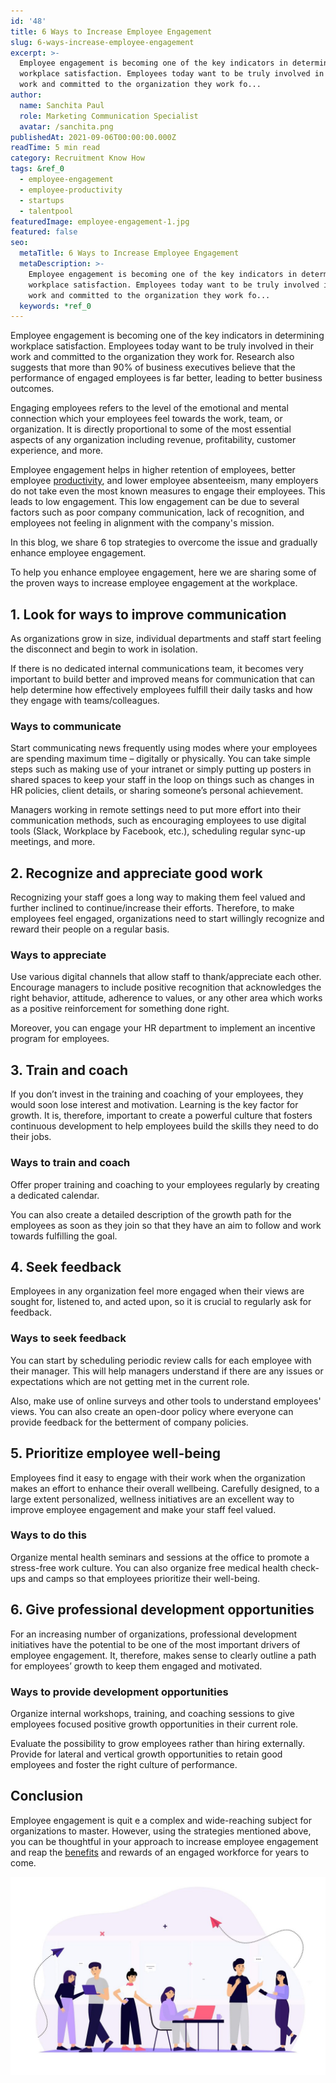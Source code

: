 ```yaml
---
id: '48'
title: 6 Ways to Increase Employee Engagement
slug: 6-ways-increase-employee-engagement
excerpt: >-
  Employee engagement is becoming one of the key indicators in determining
  workplace satisfaction. Employees today want to be truly involved in their
  work and committed to the organization they work fo...
author:
  name: Sanchita Paul
  role: Marketing Communication Specialist
  avatar: /sanchita.png
publishedAt: 2021-09-06T00:00:00.000Z
readTime: 5 min read
category: Recruitment Know How
tags: &ref_0
  - employee-engagement
  - employee-productivity
  - startups
  - talentpool
featuredImage: employee-engagement-1.jpg
featured: false
seo:
  metaTitle: 6 Ways to Increase Employee Engagement
  metaDescription: >-
    Employee engagement is becoming one of the key indicators in determining
    workplace satisfaction. Employees today want to be truly involved in their
    work and committed to the organization they work fo...
  keywords: *ref_0
---
```


Employee engagement is becoming one of the key indicators in determining workplace satisfaction. Employees today want to be truly involved in their work and committed to the organization they work for. Research also suggests that more than 90% of business executives believe that the performance of engaged employees is far better, leading to better business outcomes.

<!--more-->

Engaging employees refers to the level of the emotional and mental connection which your employees feel towards the work, team, or organization. It is directly proportional to some of the most essential aspects of any organization including revenue, profitability, customer experience, and more.

Employee engagement helps in higher retention of employees, better employee [productivity](https://www.thetalentpool.ai/blogs/remote-working-collaboration-tools/), and lower employee absenteeism, many employers do not take even the most known measures to engage their employees. This leads to low engagement. This low engagement can be due to several factors such as poor company communication, lack of recognition, and employees not feeling in alignment with the company's mission.

In this blog, we share 6 top strategies to overcome the issue and gradually enhance employee engagement.

To help you enhance employee engagement, here we are sharing some of the proven ways to increase employee engagement at the workplace.

## **1\. Look for ways to improve communication**

As organizations grow in size, individual departments and staff start feeling the disconnect and begin to work in isolation.

If there is no dedicated internal communications team, it becomes very important to build better and improved means for communication that can help determine how effectively employees fulfill their daily tasks and how they engage with teams/colleagues.

### **Ways to communicate**

Start communicating news frequently using modes where your employees are spending maximum time – digitally or physically. You can take simple steps such as making use of your intranet or simply putting up posters in shared spaces to keep your staff in the loop on things such as changes in HR policies, client details, or sharing someone’s personal achievement.

Managers working in remote settings need to put more effort into their communication methods, such as encouraging employees to use digital tools (Slack, Workplace by Facebook, etc.), scheduling regular sync-up meetings, and more.

## **2\. Recognize and appreciate good work**

Recognizing your staff goes a long way to making them feel valued and further inclined to continue/increase their efforts. Therefore, to make employees feel engaged, organizations need to start willingly recognize and reward their people on a regular basis.

### **Ways to appreciate**

Use various digital channels that allow staff to thank/appreciate each other. Encourage managers to include positive recognition that acknowledges the right behavior, attitude, adherence to values, or any other area which works as a positive reinforcement for something done right.

Moreover, you can engage your HR department to implement an incentive program for employees.

## 3\. **Train and coach**

If you don’t invest in the training and coaching of your employees, they would soon lose interest and motivation. Learning is the key factor for growth. It is, therefore, important to create a powerful culture that fosters continuous development to help employees build the skills they need to do their jobs.

### **Ways to train and coach**

Offer proper training and coaching to your employees regularly by creating a dedicated calendar. 

You can also create a detailed description of the growth path for the employees as soon as they join so that they have an aim to follow and work towards fulfilling the goal.

## 4\. **Seek feedback**

Employees in any organization feel more engaged when their views are sought for, listened to, and acted upon, so it is crucial to regularly ask for feedback. 

### **Ways to seek feedback**

You can start by scheduling periodic review calls for each employee with their manager. This will help managers understand if there are any issues or expectations which are not getting met in the current role.

Also, make use of online surveys and other tools to understand employees' views. You can also create an open-door policy where everyone can provide feedback for the betterment of company policies.

## 5\. **Prioritize employee well-being**

Employees find it easy to engage with their work when the organization makes an effort to enhance their overall wellbeing. Carefully designed, to a large extent personalized, wellness initiatives are an excellent way to improve employee engagement and make your staff feel valued.

### **Ways to do this**

Organize mental health seminars and sessions at the office to promote a stress-free work culture. You can also organize free medical health check-ups and camps so that employees prioritize their well-being.

## 6\. **Give professional development opportunities**

For an increasing number of organizations, professional development initiatives have the potential to be one of the most important drivers of employee engagement. It, therefore, makes sense to clearly outline a path for employees’ growth to keep them engaged and motivated.

### **Ways to provide development opportunities**

Organize internal workshops, training, and coaching sessions to give employees focused positive growth opportunities in their current role.

Evaluate the possibility to grow employees rather than hiring externally. Provide for lateral and vertical growth opportunities to retain good employees and foster the right culture of performance.

## **Conclusion**

Employee engagement is quit e a complex and wide-reaching subject for organizations to master. However, using the strategies mentioned above, you can be thoughtful in your approach to increase employee engagement and reap the [benefits](https://www.thetalentpool.ai/recruitment-management-software-benefits/) and rewards of an engaged workforce for years to come.

![](images/employee-engagement-1-1024x644.jpg)
